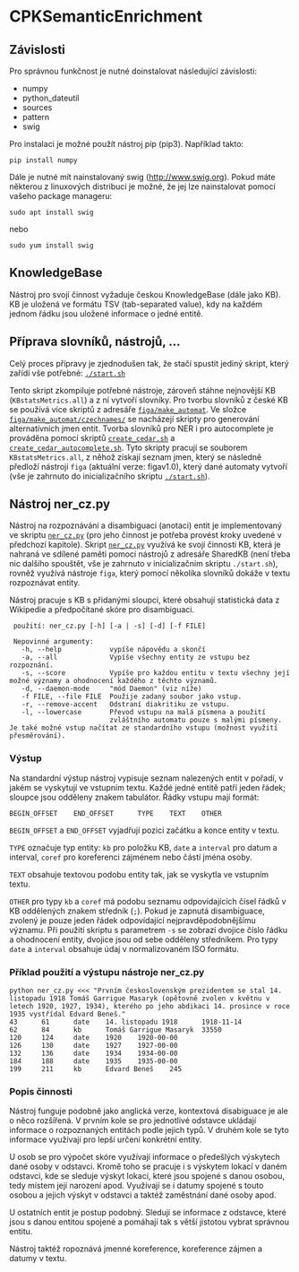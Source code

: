 # CPKSemanticEnrichment

## Závislosti
Pro správnou funkčnost je nutné doinstalovat následující závislosti:
* numpy
* python_dateutil
* sources
* pattern
* swig

Pro instalaci je možné použít nástroj pip (pip3). Například takto:

    pip install numpy

Dále je nutné mít nainstalovaný swig (http://www.swig.org). Pokud máte některou z linuxových distribucí je možné, že jej lze nainstalovat pomocí vašeho package manageru:

    sudo apt install swig

nebo

    sudo yum install swig

## KnowledgeBase

Nástroj pro svojí činnost vyžaduje českou KnowledgeBase (dále jako KB). KB je uložená ve formátu TSV (tab-separated value), kdy na každém jednom řádku jsou uložené informace o jedné entitě.

## Příprava slovníků, nástrojů, ...
Celý proces přípravy je zjednodušen tak, že stačí spustit jediný skript, který zařídí vše potřebné:
[`./start.sh`](start.sh)

Tento skript zkompiluje potřebné nástroje, zároveň stáhne nejnovější KB (`KBstatsMetrics.all`) a z ní vytvoří slovníky. Pro tvorbu slovníků z české KB se používá více skriptů z adresáře [`figa/make_automat`](figa/make_automat). Ve složce [`figa/make_automat/czechnames/`](figa/make_automat/czechnames/) se nacházejí skripty pro generování alternatívních jmen entit. 
Tvorba slovníků pro NER i pro autocomplete je prováděna pomocí skriptů [`create_cedar.sh`](figa/make_automat/create_cedar.sh) a [`create_cedar_autocomplete.sh`](figa/make_automat/create_cedar_autocomplete.sh). Tyto skripty pracují se souborem `KBstatsMetrics.all`, z něhož získají seznam jmen, který se následně předloží nástroji `figa` (aktuální verze: figav1.0), který dané automaty vytvoří (vše je zahrnuto do inicializačního skriptu [`./start.sh`](start.sh)).

## Nástroj ner_cz.py

Nástroj na rozpoznávání a disambiguaci (anotaci) entit je implementovaný ve skriptu [`ner_cz.py`](ner_cz.py) (pro jeho činnost je potřeba provést kroky uvedené v předchozí kapitole). Skript [`ner_cz.py`](ner_cz.py) využívá ke svojí činnosti KB, která je nahraná ve sdílené paměti pomocí nástrojů z adresáře SharedKB (není třeba nic dalšího spouštět, vše je zahrnuto v inicializačním skriptu `./start.sh`), rovněž využívá nástroje `figa`, který pomocí několika slovníků dokáže v textu rozpoznávat entity. 

Nástroj pracuje s KB s přidanými sloupci, které obsahují statistická data z Wikipedie a předpočítané skóre pro disambiguaci.

```
 použití: ner_cz.py [-h] [-a | -s] [-d] [-f FILE]

 Nepovinné argumenty:
   -h, --help            vypíše nápovědu a skončí
   -a, --all             Vypíše všechny entity ze vstupu bez rozpoznání.
   -s, --score           Vypíše pro každou entitu v textu všechny její možné významy a ohodnocení každého z těchto významů.
   -d, --daemon-mode     "mód Daemon" (viz níže)
   -f FILE, --file FILE  Použije zadaný soubor jako vstup.
   -r, --remove-accent   Odstraní diakritiku ze vstupu.
   -l, --lowercase       Převod vstupu na malá písmena a použití
                         zvláštního automatu pouze s malými písmeny.
Je také možné vstup načítat ze standardního vstupu (možnost využití přesměrování).
```

### Výstup

Na standardní výstup nástroj vypisuje seznam nalezených entit v pořadí, v jakém se vyskytují ve vstupním textu. Každé jedné entitě patří jeden řádek; sloupce jsou odděleny znakem tabulátor. Řádky vstupu mají formát:

```
BEGIN_OFFSET    END_OFFSET      TYPE    TEXT    OTHER
```

`BEGIN_OFFSET` a `END_OFFSET` vyjadřují pozici začátku a konce entity v textu.

`TYPE` označuje typ entity: `kb` pro položku KB, `date` a `interval` pro datum a interval, `coref` pro koreferenci zájménem nebo částí jména osoby.

`TEXT` obsahuje textovou podobu entity tak, jak se vyskytla ve vstupním textu.

`OTHER` pro typy `kb` a `coref` má podobu seznamu odpovídajících čísel řádků v KB oddělených znakem středník (`;`). Pokud je zapnutá disambiguace, zvolený je pouze jeden řádek odpovídající nejpravděpodobnějšímu významu. Při použití skriptu s parametrem `-s` se zobrazí dvojice číslo řádku a ohodnocení entity, dvojice jsou od sebe odděleny středníkem. Pro typy `date` a `interval` obsahuje údaj v normalizovaném ISO formátu.

### Příklad použití a výstupu nástroje ner_cz.py
```
python ner_cz.py <<< "Prvním československým prezidentem se stal 14. listopadu 1918 Tomáš Garrigue Masaryk (opětovně zvolen v květnu v letech 1920, 1927, 1934), kterého po jeho abdikaci 14. prosince v roce 1935 vystřídal Edvard Beneš."
43      61      date    14. listopadu 1918      1918-11-14
62      84      kb      Tomáš Garrigue Masaryk  33550
120     124     date    1920    1920-00-00
126     130     date    1927    1927-00-00
132     136     date    1934    1934-00-00
184     188     date    1935    1935-00-00
199     211     kb      Edvard Beneš    245
```

### Popis činnosti
Nástroj funguje podobně jako anglická verze, kontextová disabiguace je ale o něco rozšířená. V prvním kole se pro jednotlivé odstavce ukládají informace o rozpoznaných entitách podle jejich typů. V druhém kole se tyto informace využívají pro lepší určení konkrétní entity.

U osob se pro výpočet skóre využívají informace o předešlých výskytech dané osoby v odstavci. Kromě toho se pracuje i s výskytem lokací v daném odstavci, kde se sleduje výskyt lokací, které jsou spojené s danou osobou, tedy místem její narození apod. Využívají se i datumy spojené s touto osobou a jejich výskyt v odstavci a taktéž zaměstnání dané osoby apod.

U ostatních entit je postup podobný. Sledují se informace z odstavce, které jsou s danou entitou spojené a pomáhají tak s větší jistotou vybrat správnou entitu.

Nástroj taktéž ropoznává jmenné koreference, koreference zájmen a datumy v textu.

